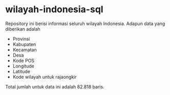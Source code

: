 # wilayah-indonesia-sql
Repository ini berisi informasi seluruh wilayah Indonesia. Adapun data yang diberikan adalah

- Provinsi
- Kabupaten
- Kecamatan
- Desa
- Kode POS
- Longitude
- Latitude
- Kode wilayah untuk rajaongkir

Total jumlah untuk data ini adalah 82.818 baris.